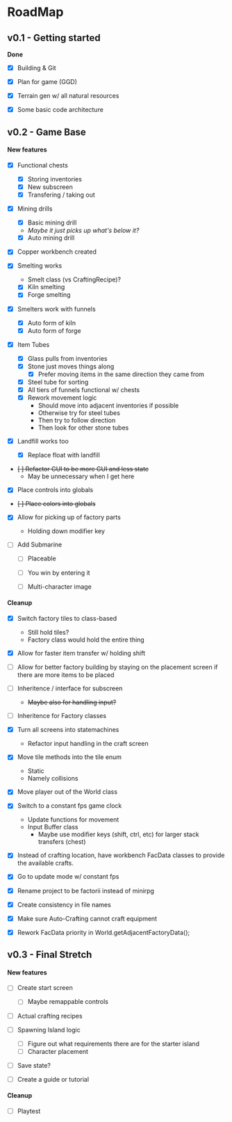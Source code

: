 # RoadMap

## v0.1 - Getting started
**Done**
- [x] Building & Git
- [x] Plan for game (GGD)
- [x] Terrain gen w/ all natural resources
- [x] Some basic code architecture







## v0.2 - Game Base

#### New features
- [x] Functional chests
  * [x] Storing inventories
  * [x] New subscreen
  * [x] Transfering / taking out

- [x] Mining drills
  * [x] Basic mining drill 
   * *Maybe it just picks up what's below it?*
  * [x] Auto mining drill

- [x] Copper workbench created

- [x] Smelting works
  * Smelt class (vs CraftingRecipe)?
  * [x] Kiln smelting
  * [x] Forge smelting
- [x] Smelters work with funnels
  * [x] Auto form of kiln
  * [x] Auto form of forge

- [x] Item Tubes
  * [x] Glass pulls from inventories
  * [x] Stone just moves things along
    * [x] Prefer moving items in the same direction they came from
  * [x] Steel tube for sorting
  * [x] All tiers of funnels functional w/ chests
  * [x] Rework movement logic
    * Should move into adjacent inventories if possible
    * Otherwise try for steel tubes
    * Then try to follow direction
    * Then look for other stone tubes

- [x] Landfill works too
  * [x] Replace float with landfill

- ~~[ ] Refactor GUI to be more GUI and less state~~
  - May be unnecessary when I get here

- [x] Place controls into globals
- ~~[ ] Place colors into globals~~

- [x] Allow for picking up of factory parts
  * Holding down modifier key 

- [ ] Add Submarine 
  * [ ] Placeable
  * [ ] You win by entering it
  * [ ] Multi-character image


#### Cleanup
- [x] Switch factory tiles to class-based
  * Still hold tiles?
  * Factory class would hold the entire thing

- [x] Allow for faster item transfer w/ holding shift
- [ ] Allow for better factory building by staying
      on the placement screen if there are more items
      to be placed

- [ ] Inheritence / interface for subscreen
  * ~~Maybe also for handling input?~~

- [ ] Inheritence for Factory classes

- [x] Turn all screens into statemachines
  * Refactor input handling in the craft screen

- [x] Move tile methods into the tile enum
  * Static
  * Namely collisions

- [x] Move player out of the World class

- [x] Switch to a constant fps game clock
  * Update functions for movement
  * Input Buffer class
    * Maybe use modifier keys (shift, ctrl, etc) for larger stack transfers (chest)

- [x] Instead of crafting location, have workbench FacData classes to provide the available crafts.

- [x] Go to update mode w/ constant fps
- [x] Rename project to be factorii instead of minirpg
- [x] Create consistency in file names

- [x] Make sure Auto-Crafting cannot craft equipment
- [x] Rework FacData priority in World.getAdjacentFactoryData();






## v0.3 - Final Stretch

#### New features
- [ ] Create start screen
  * [ ] Maybe remappable controls

- [ ] Actual crafting recipes

- [ ] Spawning Island logic
  * [ ] Figure out what requirements there are for the starter island
  * [ ] Character placement

- [ ] Save state?

- [ ] Create a guide or tutorial


#### Cleanup
- [ ] Playtest 
